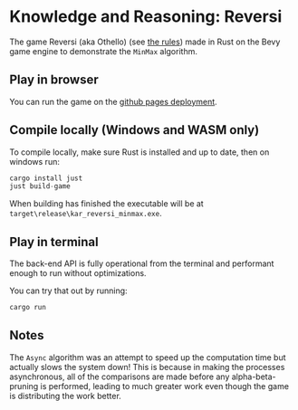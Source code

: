 # Knowledge and Reasoning: Reversi

The game Reversi (aka Othello) (see [the rules](https://www.worldothello.org/about/about-othello/othello-rules/official-rules/english)) made in Rust on the Bevy game engine to demonstrate the `MinMax` algorithm.

## Play in browser

You can run the game on the [github pages deployment](https://laytongb.github.io/kar-reversi-minmax/).

## Compile locally (Windows and WASM only)

To compile locally, make sure Rust is installed and up to date, then on windows run:

```rs
cargo install just
just build-game
```

When building has finished the executable will be at `target\release\kar_reversi_minmax.exe`.

## Play in terminal

The back-end API is fully operational from the terminal and performant enough to run without optimizations. 

You can try that out by running:

```rs
cargo run
```

## Notes

The `Async` algorithm was an attempt to speed up the computation time but actually slows the system down! This is because in making the processes asynchronous, all of the comparisons are made before any alpha-beta-pruning is performed, leading to much greater work even though the game is distributing the work better.
